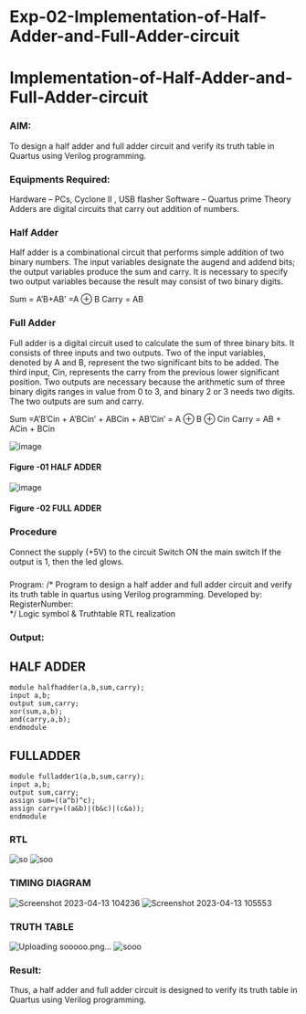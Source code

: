 # Exp-02-Implementation-of-Half-Adder-and-Full-Adder-circuit

# Implementation-of-Half-Adder-and-Full-Adder-circuit
### AIM:
To design a half adder and full adder circuit and verify its truth table in Quartus using Verilog programming.

### Equipments Required:
Hardware – PCs, Cyclone II , USB flasher
Software – Quartus prime
Theory
Adders are digital circuits that carry out addition of numbers.

### Half Adder
Half adder is a combinational circuit that performs simple addition of two binary numbers. The input variables designate the augend and addend bits; the output variables produce the sum and carry. It is necessary to specify two output variables because the result may consist of two binary digits.

Sum = A’B+AB’ =A ⊕ B Carry = AB

### Full Adder
Full adder is a digital circuit used to calculate the sum of three binary bits. It consists of three inputs and two outputs. Two of the input variables, denoted by A and B, represent the two significant bits to be added. The third input, Cin, represents the carry from the previous lower significant position. Two outputs are necessary because the arithmetic sum of three binary digits ranges in value from 0 to 3, and binary 2 or 3 needs two digits. The two outputs are sum and carry.

Sum =A’B’Cin + A’BCin’ + ABCin + AB’Cin’ = A ⊕ B ⊕ Cin Carry = AB + ACin + BCin

 ![image](https://user-images.githubusercontent.com/36288975/163552156-a13e5a56-c638-4110-97d9-8896907c8d25.png)

#### Figure -01 HALF ADDER 


![image](https://user-images.githubusercontent.com/36288975/163552057-b3547877-6d07-45b4-b7e0-bcfebfad9e1d.png)

#### Figure -02 FULL ADDER 

### Procedure

Connect the supply (+5V) to the circuit
Switch ON the main switch
If the output is 1, then the led glows.
### 
Program:
/*
Program to design a half adder and full adder circuit and verify its truth table in quartus using Verilog programming.
Developed by: 
RegisterNumber:  
*/
Logic symbol & Truthtable
RTL realization

### Output:
## HALF ADDER
```
module halfhadder(a,b,sum,carry);
input a,b;
output sum,carry;
xor(sum,a,b);
and(carry,a,b);
endmodule
```
## FULLADDER
```
module fulladder1(a,b,sum,carry);
input a,b;
output sum,carry;
assign sum=((a^b)^c);
assign carry=((a&b)|(b&c)|(c&a));
endmodule
```
### RTL
![so](https://user-images.githubusercontent.com/118703522/231666970-82edc516-d25c-4a84-9d4f-ff6b33c38d8e.png)
![soo](https://user-images.githubusercontent.com/118703522/231667633-93a6bf24-8cf8-4d7a-a608-00847fe70fd7.png)

### TIMING DIAGRAM
![Screenshot 2023-04-13 104236](https://user-images.githubusercontent.com/118703522/231667768-66de7d73-3a49-4139-80f4-0c3ed7969c46.png)
![Screenshot 2023-04-13 105553](https://user-images.githubusercontent.com/118703522/231667812-d26e3e47-c746-4f4e-bcdf-134beced12af.png)

### TRUTH TABLE 
![Uploading sooooo.png…]()
![sooo](https://user-images.githubusercontent.com/118703522/231668430-9f4f0c88-799f-477a-aec5-5884b6c22a17.png)

### Result:
Thus, a half adder and full adder circuit is designed to verify its truth table in Quartus using Verilog programming.
